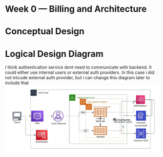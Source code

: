 # Week 0 — Billing and Architecture

# Conceptual Design 

# Logical Design Diagram
I think authentication service dont need to communicate with backend. It could either use internal users or external auth providers. In this case i did not inlcude external auth provider, but i can change this diagram later to include that
![This is an image](Crudder_Logical_Diagram.jpeg)
